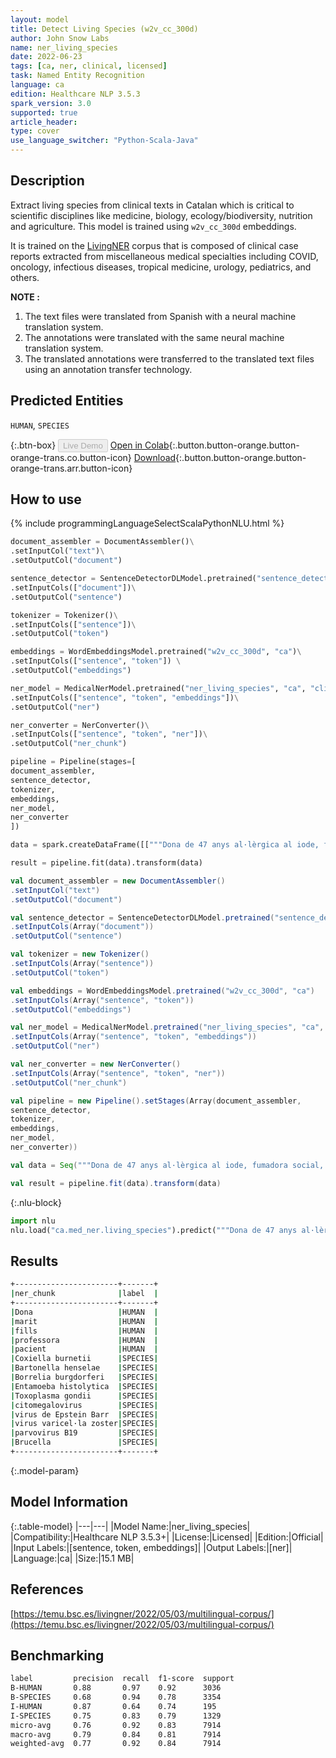 ```yaml
---
layout: model
title: Detect Living Species (w2v_cc_300d)
author: John Snow Labs
name: ner_living_species
date: 2022-06-23
tags: [ca, ner, clinical, licensed]
task: Named Entity Recognition
language: ca
edition: Healthcare NLP 3.5.3
spark_version: 3.0
supported: true
article_header:
type: cover
use_language_switcher: "Python-Scala-Java"
---
```


## Description

Extract living species from clinical texts in Catalan which is critical to scientific disciplines like medicine, biology, ecology/biodiversity, nutrition and agriculture. This model is trained using `w2v_cc_300d` embeddings.

It is trained on the [LivingNER](https://temu.bsc.es/livingner/2022/05/03/multilingual-corpus/) corpus that is composed of clinical case reports extracted from miscellaneous medical specialties including COVID, oncology, infectious diseases, tropical medicine, urology, pediatrics, and others.

**NOTE :**
1.	The text files were translated from Spanish with a neural machine translation system.
2.	The annotations were translated with the same neural machine translation system.
3.	The translated annotations were transferred to the translated text files using an annotation transfer technology.

## Predicted Entities

`HUMAN`, `SPECIES`

{:.btn-box}
<button class="button button-orange" disabled>Live Demo</button>
[Open in Colab](https://colab.research.google.com/github/JohnSnowLabs/spark-nlp-workshop/blob/master/tutorials/Certification_Trainings/Healthcare/1.Clinical_Named_Entity_Recognition_Model.ipynb){:.button.button-orange.button-orange-trans.co.button-icon}
[Download](https://s3.amazonaws.com/auxdata.johnsnowlabs.com/clinical/models/ner_living_species_ca_3.5.3_3.0_1655975861739.zip){:.button.button-orange.button-orange-trans.arr.button-icon}

## How to use



<div class="tabs-box" markdown="1">
{% include programmingLanguageSelectScalaPythonNLU.html %}

```python
document_assembler = DocumentAssembler()\
.setInputCol("text")\
.setOutputCol("document")

sentence_detector = SentenceDetectorDLModel.pretrained("sentence_detector_dl", "xx")\
.setInputCols(["document"])\
.setOutputCol("sentence")

tokenizer = Tokenizer()\
.setInputCols(["sentence"])\
.setOutputCol("token")

embeddings = WordEmbeddingsModel.pretrained("w2v_cc_300d", "ca")\
.setInputCols(["sentence", "token"]) \
.setOutputCol("embeddings")

ner_model = MedicalNerModel.pretrained("ner_living_species", "ca", "clinical/models")\
.setInputCols(["sentence", "token", "embeddings"])\
.setOutputCol("ner")

ner_converter = NerConverter()\
.setInputCols(["sentence", "token", "ner"])\
.setOutputCol("ner_chunk")

pipeline = Pipeline(stages=[
document_assembler, 
sentence_detector,
tokenizer,
embeddings,
ner_model,
ner_converter   
])

data = spark.createDataFrame([["""Dona de 47 anys al·lèrgica al iode, fumadora social, intervinguda de varices, dues cesàries i un abscés gluti. Sense altres antecedents mèdics d'interès ni tractament habitual. Viu amb el seu marit i tres fills, treballa com a professora. En el moment de la nostra valoració en la planta de Cirurgia General, la pacient presenta TA 69/40 mm Hg, freqüència cardíaca 120 lpm, taquipnea en repòs, pal·lidesa mucocutánea, mala perfusió distal i afligeix nàusees. L'abdomen és tou, no presenta peritonismo i el dèbit del drenatge abdominal roman sense canvis. Les serologies de Coxiella burnetii, Bartonella henselae, Borrelia burgdorferi, Entamoeba histolytica, Toxoplasma gondii, citomegalovirus, virus de Epstein Barr, virus varicel·la zoster i parvovirus B19 van ser negatives. No obstant això, es va detectar test de rosa de Bengala positiu per a Brucella, el test de Coombs i les aglutinacions també van ser positives amb un títol 1/40."""]]).toDF("text")

result = pipeline.fit(data).transform(data)
```
```scala
val document_assembler = new DocumentAssembler()
.setInputCol("text")
.setOutputCol("document")

val sentence_detector = SentenceDetectorDLModel.pretrained("sentence_detector_dl", "xx")
.setInputCols(Array("document"))
.setOutputCol("sentence")

val tokenizer = new Tokenizer()
.setInputCols(Array("sentence"))
.setOutputCol("token")

val embeddings = WordEmbeddingsModel.pretrained("w2v_cc_300d", "ca")
.setInputCols(Array("sentence", "token"))
.setOutputCol("embeddings")

val ner_model = MedicalNerModel.pretrained("ner_living_species", "ca", "clinical/models")
.setInputCols(Array("sentence", "token", "embeddings"))
.setOutputCol("ner")

val ner_converter = new NerConverter()
.setInputCols(Array("sentence", "token", "ner"))
.setOutputCol("ner_chunk")

val pipeline = new Pipeline().setStages(Array(document_assembler, 
sentence_detector,
tokenizer,
embeddings,
ner_model,
ner_converter))

val data = Seq("""Dona de 47 anys al·lèrgica al iode, fumadora social, intervinguda de varices, dues cesàries i un abscés gluti. Sense altres antecedents mèdics d'interès ni tractament habitual. Viu amb el seu marit i tres fills, treballa com a professora. En el moment de la nostra valoració en la planta de Cirurgia General, la pacient presenta TA 69/40 mm Hg, freqüència cardíaca 120 lpm, taquipnea en repòs, pal·lidesa mucocutánea, mala perfusió distal i afligeix nàusees. L'abdomen és tou, no presenta peritonismo i el dèbit del drenatge abdominal roman sense canvis. Les serologies de Coxiella burnetii, Bartonella henselae, Borrelia burgdorferi, Entamoeba histolytica, Toxoplasma gondii, citomegalovirus, virus de Epstein Barr, virus varicel·la zoster i parvovirus B19 van ser negatives. No obstant això, es va detectar test de rosa de Bengala positiu per a Brucella, el test de Coombs i les aglutinacions també van ser positives amb un títol 1/40.""").toDS.toDF("text")

val result = pipeline.fit(data).transform(data)
```


{:.nlu-block}
```python
import nlu
nlu.load("ca.med_ner.living_species").predict("""Dona de 47 anys al·lèrgica al iode, fumadora social, intervinguda de varices, dues cesàries i un abscés gluti. Sense altres antecedents mèdics d'interès ni tractament habitual. Viu amb el seu marit i tres fills, treballa com a professora. En el moment de la nostra valoració en la planta de Cirurgia General, la pacient presenta TA 69/40 mm Hg, freqüència cardíaca 120 lpm, taquipnea en repòs, pal·lidesa mucocutánea, mala perfusió distal i afligeix nàusees. L'abdomen és tou, no presenta peritonismo i el dèbit del drenatge abdominal roman sense canvis. Les serologies de Coxiella burnetii, Bartonella henselae, Borrelia burgdorferi, Entamoeba histolytica, Toxoplasma gondii, citomegalovirus, virus de Epstein Barr, virus varicel·la zoster i parvovirus B19 van ser negatives. No obstant això, es va detectar test de rosa de Bengala positiu per a Brucella, el test de Coombs i les aglutinacions també van ser positives amb un títol 1/40.""")
```

</div>

## Results

```bash
+-----------------------+-------+
|ner_chunk              |label  |
+-----------------------+-------+
|Dona                   |HUMAN  |
|marit                  |HUMAN  |
|fills                  |HUMAN  |
|professora             |HUMAN  |
|pacient                |HUMAN  |
|Coxiella burnetii      |SPECIES|
|Bartonella henselae    |SPECIES|
|Borrelia burgdorferi   |SPECIES|
|Entamoeba histolytica  |SPECIES|
|Toxoplasma gondii      |SPECIES|
|citomegalovirus        |SPECIES|
|virus de Epstein Barr  |SPECIES|
|virus varicel·la zoster|SPECIES|
|parvovirus B19         |SPECIES|
|Brucella               |SPECIES|
+-----------------------+-------+
```

{:.model-param}
## Model Information

{:.table-model}
|---|---|
|Model Name:|ner_living_species|
|Compatibility:|Healthcare NLP 3.5.3+|
|License:|Licensed|
|Edition:|Official|
|Input Labels:|[sentence, token, embeddings]|
|Output Labels:|[ner]|
|Language:|ca|
|Size:|15.1 MB|

## References

[https://temu.bsc.es/livingner/2022/05/03/multilingual-corpus/](https://temu.bsc.es/livingner/2022/05/03/multilingual-corpus/)

## Benchmarking

```bash
label         precision  recall  f1-score  support 
B-HUMAN       0.88       0.97    0.92      3036    
B-SPECIES     0.68       0.94    0.78      3354    
I-HUMAN       0.87       0.64    0.74      195     
I-SPECIES     0.75       0.83    0.79      1329    
micro-avg     0.76       0.92    0.83      7914    
macro-avg     0.79       0.84    0.81      7914    
weighted-avg  0.77       0.92    0.84      7914  
```

